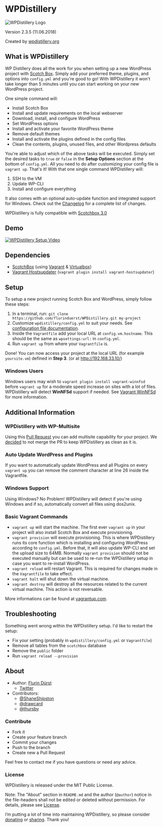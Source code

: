 # WPDistillery

![WPDistillery Logo](http://files.flurinduerst.ch/wpdistillery/wpdistillery_logo.png)

Version 2.3.5 (11.06.2018)

Created by [wpdistillery.org](https://wpdistillery.org)

## What is WPDistillery

WP Distillery does all the work for you when setting up a new WordPress project with [Scotch Box](https://box.scotch.io/). Simply add your preferred theme, plugins, and options into `config.yml` and you're good to go! With WPDistillery it won't take longer than 5 minutes until you can start working on your new WordPress project.

One simple command will:

- Install Scotch Box
- Install and update requirements on the local webserver
- Download, install, and configure WordPress
- Set WordPress options
- Install and activate your favorite WordPress theme
- Remove default themes
- Install and activate the plugins defined in the config files
- Clean the contents, plugins, unused files, and other Wordpress defaults

You're able to adjust which of the above tasks will be executed. Simply set the desired tasks to `true` or `false` in the **Setup Options** section at the bottom of `config.yml`. All you need to do after customizing your config file is `vagrant up`. That's it! With that one single command WPDistillery will:

1. SSH to the VM
1. Update WP-CLI
1. Install and configure everything

It also comes with an optional auto-update function and integrated support for Windows. Check out the [Changelog](CHANGELOG.md) for a complete list of changes.

WPDistillery is fully compatible with [Scotchbox 3.0](https://box.scotch.io/)

## Demo

[![WPDistillery Setup Video](http://files.flurinduerst.ch/wpdistillery/demovideo_thumb2.png)](https://youtu.be/y1GtIiODsxM)

## Dependencies

- [ScotchBox](https://box.scotch.io) (using [Vagrant](https://vagrantup.com) & [Virtualbox](https://virtualbox.org))
- [Vagrant Hostsupdater](https://github.com/cogitatio/vagrant-hostsupdater) (`vagrant plugin install vagrant-hostsupdater`)

## Setup

To setup a new project running Scotch Box and WordPress, simply follow these steps:

1. In a terminal, run: `git clone https://github.com/flurinduerst/WPDistillery.git my-project`
2. Customize `wpdistillery/config.yml` to suit your needs. See [configuration file documentation](README_CONFIG.md).
3. Inside the `Vagrantfile` add your local URL at `config.vm.hostname`. This should be the same as `wpsettings:url:` in `config.yml`.
4. Run `vagrant up` from where your `Vagrantfile` is.

Done! You can now access your project at the local URL (for example `yoursite.vm`) defined in **Step 3**. (or at http://192.168.33.10/)

### Windows Users

Windows users may wish to `vagrant plugin install vagrant-winnfsd` before `vagrant up` for a moderate speed increase on sites with a lot of files. WPDistillery will detect **WinNFSd** support if needed. See [Vagrant WinNFSd](https://github.com/winnfsd/vagrant-winnfsd) for more information.

## Additional Information

### WPDistillery with WP-Multisite

Using this [Pull Request](https://github.com/flurinduerst/WPDistillery/pull/45) you can add multisite capability for your project. We [decided](https://github.com/flurinduerst/WPDistillery/issues/59) to not merge the PR to keep WPDistillery as clean as it is.

### Auto Update WordPress and Plugins

If you want to automatically update WordPress and all Plugins on every `vagrant up` you can remove the comment character at line 26 inside the Vagrantfile.

### Windows Support

Using Windows? No Problem! WPDistillery will detect if you're using Windows and if so, automatically convert all files using dos2unix.

### Basic Vagrant Commands

- `vagrant up` will start the machine. The first ever `vagrant up` in your project will also install Scotch Box and execute provisioning.
- `vagrant provision` will execute provisioning. This is where WPDistillery runs its core function which is installing and configuring WordPress according to `config.yml`. Before that, it will also update WP-CLI and set the upload size to 64MB. Normally `vagrant provision` should not be executed manually but can be used to re-run the WPDistillery setup in case you want to re-install WordPress.
- `vagrant reload` will restart Vagrant. This is required for changes made in the `Vagrantfile` to take effect.
- `vagrant halt` will shut down the virtual machine.
- `vagrant destroy` will destroy all the resources related to the current virtual machine. This action is not reversable.

 More informations can be found at [vagrantup.com](https://vagrantup.com).

## Troubleshooting

Something went wrong within the WPDistillery setup. I'd like to restart the setup:

- Fix your setting (probably in `wpdistillery/config.yml` or `Vagrantfile`)
- Remove all tables from the `scotchbox` database
- Remove the `public` folder
- Run `vagrant reload --provision`

## About

- Author: [Flurin Dürst](https://github.com/flurinduerst) 
  - [Twitter](https://twitter.com/flurinduerst)
- Contributors:
  - [@ShaneShipston](https://github.com/ShaneShipston)
  - [@drawcard](https://github.com/drawcard)
  - [@thursby](https://github.com/thursby)

### Contribute

- Fork it
- Create your feature branch
- Commit your changes
- Push to the branch
- Create new a Pull Request

Feel free to contact me if you have questions or need any advice.

### License

WPDistillery is released under the MIT Public License.

Note: The "About" section in `README.md` and the author (`@author`) notice in the file-headers shall not be edited or deleted without permission. For details, please see [License](LICENSE).

I’m putting a lot of time into maintaining WPDistillery, so please consider [donating](https://www.paypal.me/FlurinDuerst/10) or [sharing](https://twitter.com/intent/tweet?url=https%3A%2F%2Fwpdistillery.org). Thank you!
